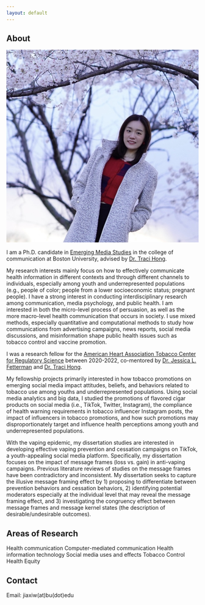 ```yaml
---
layout: default
---
```


## About

<img class="profile-picture" src="jiaxi.jpeg">

I am a Ph.D. candidate in [Emerging Media Studies](https://www.bu.edu/com/academics/emerging-media-studies/phd-in-emerging-media-studies/) in the college of communication at Boston University, advised by [Dr. Traci Hong](https://www.bu.edu/com/profile/traci-hong/).

My research interests mainly focus on how to effectively communicate health information in different contexts and through different channels to individuals, especially among youth and underrepresented populations (e.g., people of color; people from a lower socioeconomic status; pregnant people). I have a strong interest in conducting interdisciplinary research among communication, media psychology, and public health. I am interested in both the micro-level process of persuasion, as well as the more macro-level health communication that occurs in society. I use mixed methods, especially quantitative and computational methods to study how communications from advertising campaigns, news reports, social media discussions, and misinformation shape public health issues such as tobacco control and vaccine promotion.  

I was a research fellow for the [American Heart Association Tobacco Center for Regulatory Science](https://professional.heart.org/en/research-programs/a-trac/meet-our-fellows) between 2020-2022, co-mentored by [Dr. Jessica L. Fetterman](https://www.bumc.bu.edu/busm/profile/jessica-fetterman/) and [Dr. Traci Hong](https://www.bu.edu/com/profile/traci-hong/).

My fellowship projects primarily interested in how tobacco promotions on emerging social media impact attitudes, beliefs, and behaviors related to tobacco use among youths and underrepresented populations. Using social media analytics and big data, I studied the promotions of flavored cigar products on social media (i.e., TikTok, Twitter, Instagram), the compliance of health warning requirements in tobacco influencer Instagram posts, the impact of influencers in tobacco promotions, and how such promotions may disproportionately target and influence health perceptions among youth and underrepresented populations.

With the vaping epidemic, my dissertation studies are interested in developing effective vaping prevention and cessation campaigns on TikTok, a youth-appealing social media platform. Specifically, my dissertation focuses on the impact of message frames (loss vs. gain) in anti-vaping campaigns. Previous literature reviews of studies on the message frames have been contradictory and inconsistent. My dissertation seeks to capture the illusive message framing effect by 1) proposing to differentiate between prevention behaviors and cessation behaviors, 2) identifying potential moderators especially at the individual level that may reveal the message framing effect, and 3) investigating the congruency effect between message frames and message kernel states (the description of desirable/undesirable outcomes). 

## Areas of Research
Health communication
Computer-mediated communication
Health information technology
Social media uses and effects
Tobacco Control
Health Equity

## Contact

Email: jiaxiw(at)bu(dot)edu 



